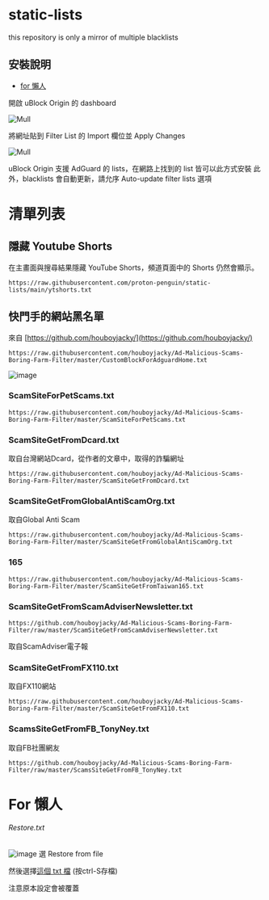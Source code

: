 # static-lists
this repository is only a mirror of multiple blacklists

## 安裝說明
- [for 懶人](#restoretxt)

開啟 uBlock Origin 的 dashboard

![Mull](https://github.com/proton-penguin/static-lists/assets/142492829/29ef5d5f-51e0-41ec-bc47-606b04f0810b)

將網址貼到 Filter List 的 Import 欄位並 Apply Changes

![Mull](https://github.com/proton-penguin/static-lists/assets/142492829/29c9b7cf-4825-4f14-a7f9-24906f8ffed6)

uBlock Origin 支援 AdGuard 的 lists，在網路上找到的 list 皆可以此方式安裝
此外，blacklists 會自動更新，請允序 Auto-update filter lists 選項

# 清單列表
## 隱藏 Youtube Shorts
在主畫面與搜尋結果隱藏 YouTube Shorts，頻道頁面中的 Shorts 仍然會顯示。

```
https://raw.githubusercontent.com/proton-penguin/static-lists/main/ytshorts.txt
```

## 快門手的網站黑名單
來自 [https://github.com/houboyjacky/](https://github.com/houboyjacky/)
```
https://raw.githubusercontent.com/houboyjacky/Ad-Malicious-Scams-Boring-Farm-Filter/master/CustomBlockForAdguardHome.txt
```
![image](https://github.com/proton-penguin/static-lists/assets/142492829/c9c4dc9f-4159-4559-8587-681665a6b859)

### ScamSiteForPetScams.txt
```
https://raw.githubusercontent.com/houboyjacky/Ad-Malicious-Scams-Boring-Farm-Filter/master/ScamSiteForPetScams.txt
```

### ScamSiteGetFromDcard.txt

取自台灣網站Dcard，從作者的文章中，取得的詐騙網址
```
https://raw.githubusercontent.com/houboyjacky/Ad-Malicious-Scams-Boring-Farm-Filter/master/ScamSiteGetFromDcard.txt
```

### ScamSiteGetFromGlobalAntiScamOrg.txt
取自Global Anti Scam
```
https://raw.githubusercontent.com/houboyjacky/Ad-Malicious-Scams-Boring-Farm-Filter/master/ScamSiteGetFromGlobalAntiScamOrg.txt
```

### 165
```
https://raw.githubusercontent.com/houboyjacky/Ad-Malicious-Scams-Boring-Farm-Filter/master/ScamSiteGetFromTaiwan165.txt
```

### ScamSiteGetFromScamAdviserNewsletter.txt
```
https://github.com/houboyjacky/Ad-Malicious-Scams-Boring-Farm-Filter/raw/master/ScamSiteGetFromScamAdviserNewsletter.txt
```

取自ScamAdviser電子報

### ScamSiteGetFromFX110.txt
取自FX110網站

```
https://raw.githubusercontent.com/houboyjacky/Ad-Malicious-Scams-Boring-Farm-Filter/master/ScamSiteGetFromFX110.txt
```

### ScamsSiteGetFromFB_TonyNey.txt
取自FB社團網友
```
https://github.com/houboyjacky/Ad-Malicious-Scams-Boring-Farm-Filter/raw/master/ScamsSiteGetFromFB_TonyNey.txt
```


# For 懶人
###### Restore.txt
![image](https://github.com/proton-penguin/static-lists/assets/142492829/20d46b3f-22fe-481a-bc14-6541e166c156)
選 Restore from file

然後選擇[這個 txt 檔](https://github.com/proton-penguin/static-lists/releases/download/Restore/ubo.txt)
(按ctrl-S存檔)

注意原本設定會被覆蓋
